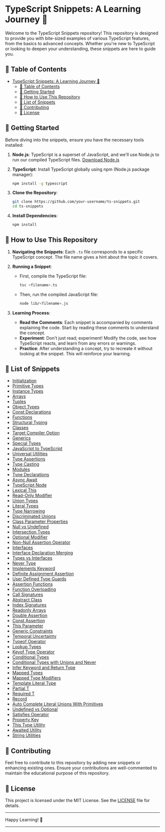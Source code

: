 # TypeScript Snippets: A Learning Journey 🚀

Welcome to the TypeScript Snippets repository! This repository is designed to provide you with bite-sized examples of various TypeScript features, from the basics to advanced concepts. Whether you're new to TypeScript or looking to deepen your understanding, these snippets are here to guide you.

## 📖 Table of Contents

- [TypeScript Snippets: A Learning Journey 🚀](#typescript-snippets-a-learning-journey-)
  - [📖 Table of Contents](#-table-of-contents)
  - [🚀 Getting Started](#-getting-started)
  - [🧐 How to Use This Repository](#-how-to-use-this-repository)
  - [📜 List of Snippets](#-list-of-snippets)
  - [🤝 Contributing](#-contributing)
  - [📄 License](#-license)

## 🚀 Getting Started

Before diving into the snippets, ensure you have the necessary tools installed:

1. **Node.js**: TypeScript is a superset of JavaScript, and we'll use Node.js to run our compiled TypeScript files. [Download Node.js](https://nodejs.org/)

2. **TypeScript**: Install TypeScript globally using npm (Node.js package manager):
   ```bash
   npm install -g typescript
   ```

3. **Clone the Repository**:
   ```bash
   git clone https://github.com/your-username/ts-snippets.git
   cd ts-snippets
   ```

4. **Install Dependencies**:
   ```bash
   npm install
   ```

## 🧐 How to Use This Repository

1. **Navigating the Snippets**: Each `.ts` file corresponds to a specific TypeScript concept. The file name gives a hint about the topic it covers.

2. **Running a Snippet**:
   - First, compile the TypeScript file:
     ```bash
     tsc <filename>.ts
     ```
   - Then, run the compiled JavaScript file:
     ```bash
     node lib/<filename>.js
     ```

3. **Learning Process**:
   - **Read the Comments**: Each snippet is accompanied by comments explaining the code. Start by reading these comments to understand the concept.
   - **Experiment**: Don't just read; experiment! Modify the code, see how TypeScript reacts, and learn from any errors or warnings.
   - **Practice**: After understanding a concept, try to recreate it without looking at the snippet. This will reinforce your learning.

## 📜 List of Snippets

  - [Initialization](1.init.ts)
  - [Primitive Types](2.PrimitiveTypes.ts)
  - [Instance Types](3.InstanceTypes.ts)
  - [Arrays](4.Arrays.ts)
  - [Tuples](5.Tuples.ts)
  - [Object Types](6.ObjectTypes.ts)
  - [Const Declarations](7.ConstDeclartions.ts)
  - [Functions](8.Functions.ts)
  - [Structural Typing](9.StructuralTyping.ts)
  - [Classes](10.Classes.ts)
  - [Target Compiler Option](11.TargetCompilerOption.ts)
  - [Generics](12.Generics.ts)
  - [Special Types](13.SpecialTypes.ts)
  - [JavaScript to TypeScript](14.JS_to_TS.ts)
  - [Universal Utilities](15.UniversalUtilities.ts)
  - [Type Assertions](16.TypeAssertions.ts)
  - [Type Casting](17.TypeCasting.ts)
  - [Modules](18.Modules.ts)
  - [Type Declarations](19.TypeDeclarations.ts)
  - [Async Await](21.AsyncAwait.ts)
  - [TypeScript Node](22.TypeScriptNode.ts)
  - [Lexical This](23.LexicalThis.ts)
  - [Read-Only Modifier](24.ReadOnlyModifier.ts)
  - [Union Types](25.UnionTypes.ts)
  - [Literal Types](26.LiteralTypes.ts)
  - [Type Narrowing](27.TypeNarrowing.ts)
  - [Discriminated Unions](28.DiscriminatedUnions.ts)
  - [Class Parameter Properties](29.ClassParameterProperties.ts)
  - [Null vs Undefined](30.NullVsUndefined.ts)
  - [Intersection Types](31.IntersectionTypes.ts)
  - [Optional Modifier](32.OptionalModifier.ts)
  - [Non-Null Assertion Operator](33.NonNullAssertionOperator.ts)
  - [Interfaces](34.Interfaces.ts)
  - [Interface Declaration Merging](35.InterfaceDeclarationMerging.ts)
  - [Types vs Interfaces](36.TypesVsInterfaces.ts)
  - [Never Type](37.NeverType.ts)
  - [Implements Keyword](38.ImplementsKeyword.ts)
  - [Definite Assignment Assertion](39.DefiniteAssignmentAssertion.ts)
  - [User Defined Type Guards](40.UserDefinedTypeGuards.ts)
  - [Assertion Functions](41.AssertionFunctions.ts)
  - [Function Overloading](43.FunctionOverloading.ts)
  - [Call Signatures](44.CallSignatures.ts)
  - [Abstract Class](45.AbstractClass.ts)
  - [Index Signatures](46.IndexSignatures.ts)
  - [Readonly Arrays](47.ReadonlyArrays.ts)
  - [Double Assertion](48.DoubleAssertion.ts)
  - [Const Assertion](49.ConstAssertion.ts)
  - [This Parameter](50.thisParameter.ts)
  - [Generic Constraints](51.GenericConstraints.ts)
  - [Temporal Uncertainty](52.TemporalUncertainity.ts)
  - [Typeof Operator](53.typeofOperator.ts)
  - [Lookup Types](54.LookupTypes.ts)
  - [Keyof Type Operator](55.keyofTypeOperator.ts)
  - [Conditional Types](56.ConditionalTypes.ts)
  - [Conditional Types with Unions and Never](57.ConditionalTypesWithUnionsAndNever.ts)
  - [Infer Keyword and Return Type](58.InferKeywordAndReturnType.ts)
  - [Mapped Types](59.MappedTypes.ts)
  - [Mapped Type Modifiers](60.MappedTypeModifiers.ts)
  - [Template Literal Type](61.TemplateLiteralType.ts)
  - [Partial T](62.PartialT.ts)
  - [Required T](63.RequiredT.ts)
  - [Record](64.Record.ts)
  - [Auto Complete Literal Unions With Primitives](65.AutoCompleteLiteralUnionsWithPrimitives.ts)
  - [Undefined vs Optional](66.UndefinedVsOptional.ts)
  - [Satisfies Operator](67.satisfiesOperator.ts)
  - [Property Key](68.PropertyKey.ts)
  - [This Type Utility](69.ThisTypeUtility.ts)
  - [Awaited Utility](70.AwaitedUtility.ts)
  - [String Utilities](71.StringUtilities.ts)

## 🤝 Contributing

Feel free to contribute to this repository by adding new snippets or enhancing existing ones. Ensure your contributions are well-commented to maintain the educational purpose of this repository.

## 📄 License

This project is licensed under the MIT License. See the [LICENSE](LICENSE) file for details.

---

Happy Learning! 🎉

---